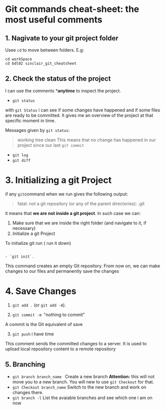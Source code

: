 # Git commands cheat-sheet: the most useful comments

## 1. Nagivate to your git project folder

Usee `cd` to  move between folders. E.g:
```
cd workSpace
cd bdl02 sinclair_git_cheatsheet
```

## 2. Check the status of the project

I can use the comments ***anytime** to inspect the project.

- `git status`

with `git Status` i can see if some changes have happened and if some files are ready to be committed.
It gives me an overview of the project at that specific moment in time.

Messages given by `git status`:
> working tree clean
This means that no change has happened in our project since our last `git commit`

- `git log`
- `git diff`

# 3. Initializing a git Project 
if any `git`command when we run gives the following output:
>fatal: not a git repository (or any of the parent directories): .git

it means that **we are not inside a git project**.
In such case we can:

1. Make sure that we are inside the right folder (and navigate to it, if necessary)
2. Initialize a git Project

To initialize git run ( run it down)
```

- `git init`.
```
This command creates an empty Git repository. From now on, we can make changes to our files and permanently  save the changes

# 4. Save Changes

1. `git add .` (or `git add -A`). 

2. `git commit -m `"nothing to commit"

A commit is the Git equivalent of save

3. `git push` i have time

This comment sends the committed changes to a server. It is used to upload local repository content to a remote repository 

## 5. Branching
- `git branch branch_name `
Create a new branch
**Attention:** this will not move you to a new branch. You will new to use `git Checkout` for that.
- `git Checkout branch_name`
Switch to the new branch and work on changes there. 
- `git branch -l` 
List the avaiable branches and see which one i am on now